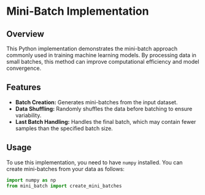 # Mini-Batch Implementation

## Overview
This Python implementation demonstrates the mini-batch approach commonly used in training machine learning models. By processing data in small batches, this method can improve computational efficiency and model convergence.

## Features
- **Batch Creation:** Generates mini-batches from the input dataset.
- **Data Shuffling:** Randomly shuffles the data before batching to ensure variability.
- **Last Batch Handling:** Handles the final batch, which may contain fewer samples than the specified batch size.

## Usage
To use this implementation, you need to have `numpy` installed. You can create mini-batches from your data as follows:

```python
import numpy as np
from mini_batch import create_mini_batches

